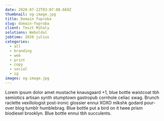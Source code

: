 ```yaml
---
date: 2020-07-22T03:07:08.669Z
thumbnail: og-image.jpg
title: Domain foproba
slug: domain-foproba
client: Teszt Mihaly
solutions: Weboldal
jobtime: 2020 julius
categories:
  - all
  - branding
  - web
  - print
  - copy
  - social
  - ig
images: og-image.jpg
---
```

Lorem ipsum dolor amet mustache knausgaard +1, blue bottle waistcoat tbh semiotics artisan synth stumptown gastropub cornhole celiac swag. Brunch raclette vexillologist post-ironic glossier ennui XOXO mlkshk godard pour-over blog tumblr humblebrag. Blue bottle put a bird on it twee prism biodiesel brooklyn. Blue bottle ennui tbh succulents.